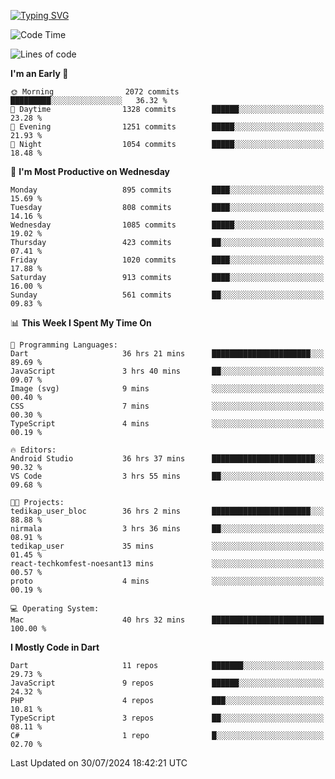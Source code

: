 
<a href="https://git.io/typing-svg"><img src="https://readme-typing-svg.demolab.com?font=Source+Code+Pro&pause=1000&random=false&width=435&lines=Hey+%F0%9F%A5%B6+iam+Yaskraz" alt="Typing SVG" /></a>
<!--START_SECTION:waka-->
![Code Time](http://img.shields.io/badge/Code%20Time-390%20hrs%2028%20mins-blue)

![Lines of code](https://img.shields.io/badge/From%20Hello%20World%20I%27ve%20Written-3.1%20million%20lines%20of%20code-blue)

**I'm an Early 🐤** 

```text
🌞 Morning                2072 commits        █████████░░░░░░░░░░░░░░░░   36.32 % 
🌆 Daytime                1328 commits        ██████░░░░░░░░░░░░░░░░░░░   23.28 % 
🌃 Evening                1251 commits        █████░░░░░░░░░░░░░░░░░░░░   21.93 % 
🌙 Night                  1054 commits        █████░░░░░░░░░░░░░░░░░░░░   18.48 % 
```
📅 **I'm Most Productive on Wednesday** 

```text
Monday                   895 commits         ████░░░░░░░░░░░░░░░░░░░░░   15.69 % 
Tuesday                  808 commits         ████░░░░░░░░░░░░░░░░░░░░░   14.16 % 
Wednesday                1085 commits        █████░░░░░░░░░░░░░░░░░░░░   19.02 % 
Thursday                 423 commits         ██░░░░░░░░░░░░░░░░░░░░░░░   07.41 % 
Friday                   1020 commits        ████░░░░░░░░░░░░░░░░░░░░░   17.88 % 
Saturday                 913 commits         ████░░░░░░░░░░░░░░░░░░░░░   16.00 % 
Sunday                   561 commits         ██░░░░░░░░░░░░░░░░░░░░░░░   09.83 % 
```


📊 **This Week I Spent My Time On** 

```text
💬 Programming Languages: 
Dart                     36 hrs 21 mins      ██████████████████████░░░   89.69 % 
JavaScript               3 hrs 40 mins       ██░░░░░░░░░░░░░░░░░░░░░░░   09.07 % 
Image (svg)              9 mins              ░░░░░░░░░░░░░░░░░░░░░░░░░   00.40 % 
CSS                      7 mins              ░░░░░░░░░░░░░░░░░░░░░░░░░   00.30 % 
TypeScript               4 mins              ░░░░░░░░░░░░░░░░░░░░░░░░░   00.19 % 

🔥 Editors: 
Android Studio           36 hrs 37 mins      ███████████████████████░░   90.32 % 
VS Code                  3 hrs 55 mins       ██░░░░░░░░░░░░░░░░░░░░░░░   09.68 % 

🐱‍💻 Projects: 
tedikap_user_bloc        36 hrs 2 mins       ██████████████████████░░░   88.88 % 
nirmala                  3 hrs 36 mins       ██░░░░░░░░░░░░░░░░░░░░░░░   08.91 % 
tedikap_user             35 mins             ░░░░░░░░░░░░░░░░░░░░░░░░░   01.45 % 
react-techkomfest-noesant13 mins             ░░░░░░░░░░░░░░░░░░░░░░░░░   00.57 % 
proto                    4 mins              ░░░░░░░░░░░░░░░░░░░░░░░░░   00.19 % 

💻 Operating System: 
Mac                      40 hrs 32 mins      █████████████████████████   100.00 % 
```

**I Mostly Code in Dart** 

```text
Dart                     11 repos            ███████░░░░░░░░░░░░░░░░░░   29.73 % 
JavaScript               9 repos             ██████░░░░░░░░░░░░░░░░░░░   24.32 % 
PHP                      4 repos             ███░░░░░░░░░░░░░░░░░░░░░░   10.81 % 
TypeScript               3 repos             ██░░░░░░░░░░░░░░░░░░░░░░░   08.11 % 
C#                       1 repo              █░░░░░░░░░░░░░░░░░░░░░░░░   02.70 % 
```




 Last Updated on 30/07/2024 18:42:21 UTC
<!--END_SECTION:waka-->
